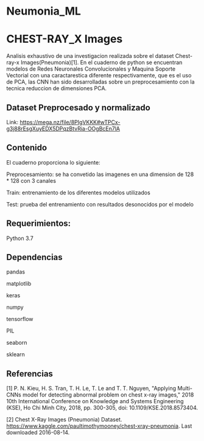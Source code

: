 # Neumonia_ML

# CHEST-RAY_X Images
Analisis exhaustivo de una investigacion realizada sobre el dataset Chest-ray-x Images(Pneumonia)[1]. En el cuaderno de python se encuentran modelos de Redes Neuronales Convolucionales y Maquina Soporte Vectorial con una caractarestica diferente respectivamente, que es el uso de PCA, las CNN han sido desarrolladas sobre un preprocesamiento con la tecnica reduccion de dimensiones PCA.

## Dataset Preprocesado y normalizado

Link: https://mega.nz/file/8PIgVKKK#wTPCx-g3j88rEsgXuyEDX5DPqzBtvRia-OOgBcEn7lA

## Contenido

El cuaderno proporciona lo siguiente:

Preprocesamiento: se ha convetido las imagenes en una dimension de 128 * 128 con 3 canales

Train: entrenamiento de los diferentes modelos utilizados

Test: prueba del entrenamiento con resultados desonocidos por el modelo

## Requerimientos:

Python 3.7

## Dependencias

pandas

matplotlib

keras

numpy

tensorflow

PIL

seaborn

sklearn

## Referencias


[1] P. N. Kieu, H. S. Tran, T. H. Le, T. Le and T. T. Nguyen, "Applying Multi-CNNs model for detecting abnormal problem on chest x-ray images," 2018 10th International Conference on Knowledge and Systems Engineering (KSE), Ho Chi Minh City, 2018, pp. 300-305, doi: 10.1109/KSE.2018.8573404.

[2] Chest X-Ray Images (Pneumonia) Dataset. https://www.kaggle.com/paultimothymooney/chest-xray-pneumonia. Last downloaded 2016-08-14.
